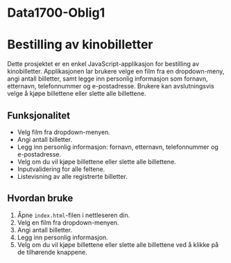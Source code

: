 # Data1700-Oblig1

# Bestilling av kinobilletter

Dette prosjektet er en enkel JavaScript-applikasjon for bestilling av kinobilletter. 
Applikasjonen lar brukere velge en film fra en dropdown-meny, angi antall billetter, samt legge inn personlig informasjon som fornavn, etternavn, telefonnummer og e-postadresse. 
Brukere kan avslutningsvis velge å kjøpe billettene eller slette alle billettene.

## Funksjonalitet

- Velg film fra dropdown-menyen.
- Angi antall billetter.
- Legg inn personlig informasjon: fornavn, etternavn, telefonnummer og e-postadresse.
- Velg om du vil kjøpe billettene eller slette alle billettene.
- Inputvalidering for alle feltene.
- Listevisning av alle registrerte billetter.

## Hvordan bruke

1. Åpne `index.html`-filen i nettleseren din.
2. Velg en film fra dropdown-menyen.
3. Angi antall billetter.
4. Legg inn personlig informasjon.
5. Velg om du vil kjøpe billettene eller slette alle billettene ved å klikke på de tilhørende knappene.